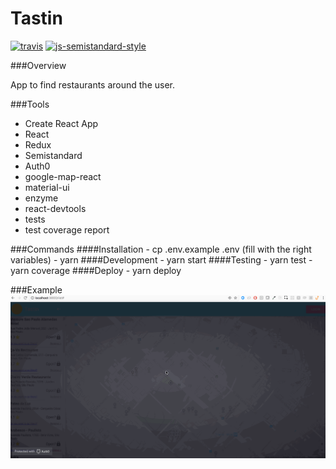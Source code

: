 # Tastin

[![travis][travis-image]][travis-url]
[![js-semistandard-style](https://img.shields.io/badge/code%20style-semistandard-brightgreen.svg?style=flat-square)](https://github.com/Flet/semistandard)

###Overview

App to find restaurants around the user.

###Tools
  - Create React App
  - React
  - Redux
  - Semistandard
  - Auth0
  - google-map-react
  - material-ui
  - enzyme
  - react-devtools
  - tests
  - test coverage report
  
###Commands
  ####Installation
    - cp .env.example .env (fill with the right variables)
    - yarn
  ####Development
    - yarn start
  ####Testing
    - yarn test
    - yarn coverage
  ####Deploy
    - yarn deploy
  
###Example
![Example APP Working](tastin.gif)

[travis-image]: https://img.shields.io/travis/Flet/semistandard.svg?style=flat-square
[travis-url]: https://travis-ci.org/marcelorl/tastin-front

